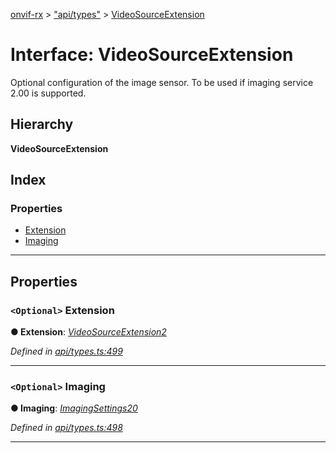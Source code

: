 [onvif-rx](../README.md) > ["api/types"](../modules/_api_types_.md) > [VideoSourceExtension](../interfaces/_api_types_.videosourceextension.md)

# Interface: VideoSourceExtension

Optional configuration of the image sensor. To be used if imaging service 2.00 is supported.

## Hierarchy

**VideoSourceExtension**

## Index

### Properties

* [Extension](_api_types_.videosourceextension.md#extension)
* [Imaging](_api_types_.videosourceextension.md#imaging)

---

## Properties

<a id="extension"></a>

### `<Optional>` Extension

**● Extension**: *[VideoSourceExtension2](_api_types_.videosourceextension2.md)*

*Defined in [api/types.ts:499](https://github.com/patrickmichalina/onvif-rx/blob/f117e44/src/api/types.ts#L499)*

___
<a id="imaging"></a>

### `<Optional>` Imaging

**● Imaging**: *[ImagingSettings20](_api_types_.imagingsettings20.md)*

*Defined in [api/types.ts:498](https://github.com/patrickmichalina/onvif-rx/blob/f117e44/src/api/types.ts#L498)*

___

